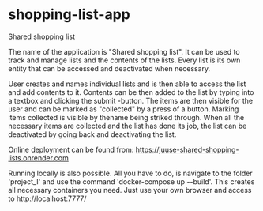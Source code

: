 # shopping-list-app

Shared shopping list

The name of the application is "Shared shopping list". It can be used to track
and manage lists and the contents of the lists. Every list is its own entity
that can be accessed and deactivated when necessary.

User creates and names individual lists and is then able to access the list and
add contents to it. Contents can be then added to the list by typing into a
textbox and clicking the submit -button. The items are then visible for the user
and can be marked as "collected" by a press of a button. Marking items collected
is visible by thename being striked through. When all the necessary items are
collected and the list has done its job, the list can be deactivated by going
back and deactivating the list.

Online deployment can be found from:
https://juuse-shared-shopping-lists.onrender.com

Running locally is also possible. All you have to do, is navigate to the folder
'project_I' and use the command 'docker-compose up --build'. This creates all
necessary containers you need. Just use your own browser and access to
http://localhost:7777/
